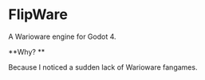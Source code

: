 # FlipWare

A Warioware engine for Godot 4.

**Why? **

Because I noticed a sudden lack of Warioware fangames.
